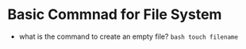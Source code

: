 # Basic Commnad for File System

* what is the command to create an empty file?
  ```bash touch filename```
